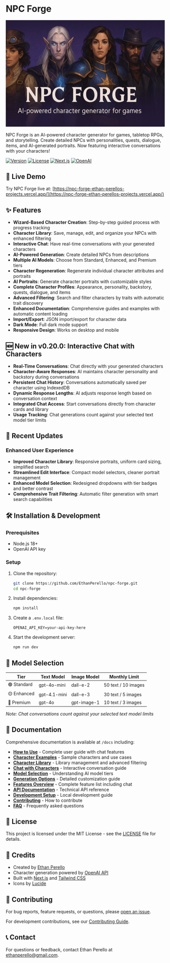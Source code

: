# NPC Forge

![Site Header](public/images/site-header.png)

NPC Forge is an AI-powered character generator for games, tabletop RPGs, and storytelling. Create detailed NPCs with personalities, quests, dialogue, items, and AI-generated portraits. Now featuring interactive conversations with your characters!

[![Version](https://img.shields.io/badge/version-0.20.0-blue.svg)](https://github.com/EthanPerello/npc-forge/releases)
[![License](https://img.shields.io/badge/license-MIT-green.svg)](LICENSE)
[![Next.js](https://img.shields.io/badge/built%20with-Next.js%2014-black)](https://nextjs.org/)
[![OpenAI](https://img.shields.io/badge/powered%20by-OpenAI-lightgrey)](https://openai.com/)

## 🚀 Live Demo

Try NPC Forge live at: [https://npc-forge-ethan-perellos-projects.vercel.app/](https://npc-forge-ethan-perellos-projects.vercel.app/)

## ✨ Features

- **Wizard-Based Character Creation**: Step-by-step guided process with progress tracking
- **Character Library**: Save, manage, edit, and organize your NPCs with enhanced filtering
- **Interactive Chat**: Have real-time conversations with your generated characters
- **AI-Powered Generation**: Create detailed NPCs from descriptions
- **Multiple AI Models**: Choose from Standard, Enhanced, and Premium tiers
- **Character Regeneration**: Regenerate individual character attributes and portraits
- **AI Portraits**: Generate character portraits with customizable styles
- **Complete Character Profiles**: Appearance, personality, backstory, quests, dialogue, and items
- **Advanced Filtering**: Search and filter characters by traits with automatic trait discovery
- **Enhanced Documentation**: Comprehensive guides and examples with automatic content loading
- **Import/Export**: JSON import/export for character data
- **Dark Mode**: Full dark mode support
- **Responsive Design**: Works on desktop and mobile

## 🆕 New in v0.20.0: Interactive Chat with Characters

- **Real-Time Conversations**: Chat directly with your generated characters
- **Character-Aware Responses**: AI maintains character personality and backstory during conversations
- **Persistent Chat History**: Conversations automatically saved per character using IndexedDB
- **Dynamic Response Lengths**: AI adjusts response length based on conversation context
- **Integrated Chat Access**: Start conversations directly from character cards and library
- **Usage Tracking**: Chat generations count against your selected text model tier limits

## 🔄 Recent Updates

### Enhanced User Experience
- **Improved Character Library**: Responsive portraits, uniform card sizing, simplified search
- **Streamlined Edit Interface**: Compact model selectors, cleaner portrait management
- **Enhanced Model Selection**: Redesigned dropdowns with tier badges and better contrast
- **Comprehensive Trait Filtering**: Automatic filter generation with smart search capabilities

## 🛠️ Installation & Development

### Prerequisites

- Node.js 18+
- OpenAI API key

### Setup

1. Clone the repository:
   ```bash
   git clone https://github.com/EthanPerello/npc-forge.git
   cd npc-forge
   ```

2. Install dependencies:
   ```bash
   npm install
   ```

3. Create a `.env.local` file:
   ```
   OPENAI_API_KEY=your-api-key-here
   ```

4. Start the development server:
   ```bash
   npm run dev
   ```

## 🔧 Model Selection

| Tier | Text Model | Image Model | Monthly Limit |
|------|------------|-------------|---------------|
| 🟢 Standard | gpt-4o-mini | dall-e-2 | 50 text / 10 images |
| 🟡 Enhanced | gpt-4.1-mini | dall-e-3 | 30 text / 5 images |
| 🔴 Premium | gpt-4o | gpt-image-1 | 10 text / 3 images |

*Note: Chat conversations count against your selected text model limits*

## 📖 Documentation

Comprehensive documentation is available at `/docs` including:

- **[How to Use](/docs/how-to-use)** - Complete user guide with chat features
- **[Character Examples](/docs/character-examples)** - Sample characters and use cases  
- **[Character Library](/docs/library)** - Library management and advanced filtering
- **[Chat with Characters](/docs/chat)** - Interactive conversation guide
- **[Model Selection](/docs/models)** - Understanding AI model tiers
- **[Generation Options](/docs/generation-options)** - Detailed customization guide
- **[Features Overview](/docs/features)** - Complete feature list including chat
- **[API Documentation](/docs/api)** - Technical API reference
- **[Development Setup](/docs/dev-setup)** - Local development guide
- **[Contributing](/docs/contributing)** - How to contribute
- **[FAQ](/docs/faq)** - Frequently asked questions

## 📜 License

This project is licensed under the MIT License - see the [LICENSE](LICENSE) file for details.

## 👏 Credits

- Created by [Ethan Perello](https://github.com/EthanPerello)
- Character generation powered by [OpenAI API](https://openai.com/)
- Built with [Next.js](https://nextjs.org/) and [Tailwind CSS](https://tailwindcss.com/)
- Icons by [Lucide](https://lucide.dev/)

## 🤝 Contributing

For bug reports, feature requests, or questions, please [open an issue](https://github.com/EthanPerello/npc-forge/issues).

For development contributions, see our [Contributing Guide](/docs/contributing).

## 📞 Contact

For questions or feedback, contact Ethan Perello at [ethanperello@gmail.com](mailto:ethanperello@gmail.com).
